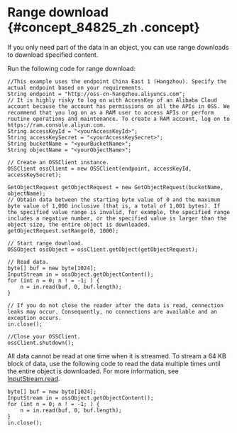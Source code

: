# Range download {#concept_84825_zh .concept}

If you only need part of the data in an object, you can use range downloads to download specified content.

Run the following code for range download:

```language-java
//This example uses the endpoint China East 1 (Hangzhou). Specify the actual endpoint based on your requirements.
String endpoint = "http://oss-cn-hangzhou.aliyuncs.com";
// It is highly risky to log on with AccessKey of an Alibaba Cloud account because the account has permissions on all the APIs in OSS. We recommend that you log on as a RAM user to access APIs or perform routine operations and maintenance. To create a RAM account, log on to https://ram.console.aliyun.com.
String accessKeyId = "<yourAccessKeyId>";
String accessKeySecret = "<yourAccessKeySecret>";
String bucketName = "<yourBucketName>";
String objectName = "<yourObjectName>";

// Create an OSSClient instance.
OSSClient ossClient = new OSSClient(endpoint, accessKeyId, accessKeySecret);

GetObjectRequest getObjectRequest = new GetObjectRequest(bucketName, objectName);
// Obtain data between the starting byte value of 0 and the maximum byte value of 1,000 inclusive (that is, a total of 1,001 bytes). If the specified value range is invalid, for example, the specified range includes a negative number, or the specified value is larger than the object size, the entire object is downloaded.
getObjectRequest.setRange(0, 1000);

// Start range download.
OSSObject ossObject = ossClient.getObject(getObjectRequest);

// Read data.
byte[] buf = new byte[1024];
InputStream in = ossObject.getObjectContent();
for (int n = 0; n ! = -1; ) {
    n = in.read(buf, 0, buf.length);
}

// If you do not close the reader after the data is read, connection leaks may occur. Consequently, no connections are available and an exception occurs.
in.close();

//Close your OSSClient.
ossClient.shutdown();

```

All data cannot be read at one time when it is streamed. To stream a 64 KB block of data, use the following code to read the data multiple times until the entire object is downloaded. For more information, see [InputStream.read](https://docs.oracle.com/javase/7/docs/api/java/io/InputStream.html).

```
byte[] buf = new byte[1024];
InputStream in = ossObject.getObjectContent();
for (int n = 0; n ! = -1; ) {
    n = in.read(buf, 0, buf.length);
}
in.close();

```


